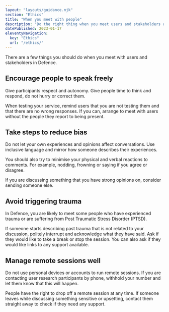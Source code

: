 ```yaml
---
layout: "layouts/guidance.njk"
section: "Ethics"
title: "When you meet with people"
description: "Do the right thing when you meet users and stakeholders across Defence, and keep your team safe."
datePublished: 2023-01-17
eleventyNavigation:
  key: "Ethics"
  url: "/ethics/"
---
```


There are a few things you should do when you meet with users and stakeholders in Defence.

## Encourage people to speak freely 

Give participants respect and autonomy. Give people time to think and respond, do not hurry or correct them.

When testing your service, remind users that you are not testing them and that there are no wrong responses. If you can, arrange to meet with users without the people they report to being present. 


## Take steps to reduce bias

Do not let your own experiences and opinions affect conversations. Use inclusive language and mirror how someone describes their experiences.

You should also try to minimise your physical and verbal reactions to comments. For example, nodding, frowning or saying if you agree or disagree.

If you are discussing something that you have strong opinions on, consider sending someone else. 


## Avoid triggering trauma

In Defence, you are likely to meet some people who have experienced trauma or are suffering from Post Traumatic Stress Disorder (PTSD). 

If someone starts describing past trauma that is not related to your discussion, politely interrupt and acknowledge what they have said. Ask if they would like to take a break or stop the session. You can also ask if they would like links to any support available.  


## Manage remote sessions well

Do not use personal devices or accounts to run remote sessions. If you are contacting user research participants by phone, withhold your number and let them know that this will happen. 

People have the right to drop off a remote session at any time. If someone leaves while discussing something sensitive or upsetting, contact them straight away to check if they need any support. 


